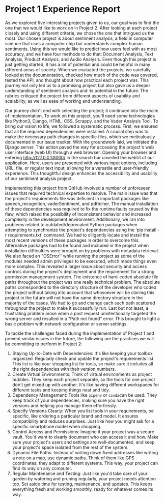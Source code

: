 # Project 1 Experience Report 

As we explored five interesting projects given to us, our goal was to find the one that we would like to work on in Project 2. After looking at each project closely and using different criteria, we chose the one that intrigued us the most. Our chosen project is about sentiment analysis, a field in computer science that uses a computer chip but understands complex human sentiments. Using this we would like to predict how users feel with as most accuracy, and we have four methods to do that: Document Analysis, Text Analysis, Product Analysis, and Audio Analysis. Even though this project is just getting started, it has a lot of potential and could be helpful in many different areas of society. When we evaluated the projects, we carefully looked at the documentation, checked how much of the code was covered, tested the API, and thought about how practical each project was. This journey not only led us to a promising project but also gave us a deeper understanding of sentiment analysis and its potential in the future. The rubrics critiqued the project from different aspects of usability and scalability, as well as ease of working and understanding.

Our journey didn't end with selecting the project; it continued into the realm of implementation. To work on this project, you'll need some technologies like Python3, Django, HTML, CSS, Scrappy, and the Vader Analysis Tool. To bring our vision to life, we followed a systematic process. First, we ensured that all the required dependencies were installed. A crucial step was to make the necessary path changes in specific files, which we meticulously documented in our issue tracker. With the groundwork laid, we initiated the Django server. This action paved the way for accessing the project's web user interface (web UI) through a web browser. Opening your browser and entering http://127.0.0.1:8000/ in the search bar unveiled the webUI of our application. Here, users are presented with various input options, including URL, file, or regular text input, allowing for a versatile and user-friendly experience. This thoughtful design enhances the accessibility and usability of our sentiment analysis project.

Implementing this project from GitHub involved a number of unforeseen issues that required technical expertise to resolve. The main issue was that the project's requirements file was deficient in important packages like speech_recognition, vaderSentiment, and pdfminer. The manual installation of these dependencies was required to fix the runtime faults caused by this flaw, which raised the possibility of inconsistent behavior and increased complexity in the development environment. Additionally, we ran into problems related to outdated/deprecated Python packages when attempting to synchronize the project's dependencies using the 'pip install -r requirements.txt' command. We had to diligently locate and install the most recent versions of these packages in order to overcome this. Alternative packages had to be found and included in the project when installation difficulties were brought on by problems with metadata retrieval. We also faced an "OSError'' while running the project as some of the modules needed admin privileges to be executed, which made things even more complex. This revealed a larger issue about security and access controls during the project's deployment and the requirement for a strong permission management system. The existence of hard-coded absolute file paths throughout the project was one really technical problem. The absolute paths corresponded to the directory structure of the developer who coded the project without taking into account that whosoever will be cloning this project in the future will not have the same directory structure in the majority of the cases. We had to go and change each such path scattered throughout the project to make it successfully run. Last but not least, a frustrating problem arose when a post request unintentionally targeted the wrong server and resulted in a "Path not found" error. This brought to light a basic problem with network configuration or server settings.

To tackle the challenges faced during the implementation of Project 1 and prevent similar issues in the future, the following are the practices we will be committing to perform in Project 2:

1. Staying Up-to-Date with Dependencies: It's like keeping your toolbox organized. Regularly check and update the project's requirements list. This list is like your shopping list for tools, so make sure it includes all the right dependencies with their version numbers.
2. Create Virtual Environments: Think of virtual environments as project bubbles. They keep each project separate, so the tools for one project don't get mixed up with another. It's like having different workspaces for different tasks and keeping things neat and tidy.
3. Dependency Management: Tools like `pipenv` or `conda`can be used. They keep track of your dependencies, making sure you have the right versions and helping you manage them effortlessly.
4. Specify Versions Clearly: When you list tools in your requirements, be specific, like ordering a particular brand and model. It ensures compatibility and reduces surprises. Just like how you might ask for a specific smartphone model when shopping.
5. Control Access and Permissions:  Imagine if your project was a secure vault. You'd want to clearly document who can access it and how. Make sure your project's users and settings are well-documented, and keep your project's space isolated from the rest of the system.
6. Dynamic File Paths:  Instead of writing down fixed addresses like writing a note on a map, use dynamic paths. Think of them like GPS coordinates; they adapt to different systems. This way, your project can find its way on any computer.
7. Regular Maintenance and Testing:  Just like you'd take care of your garden by watering and pruning regularly, your project needs attention too. Set aside time for testing, maintenance, and updates. This keeps everything fresh and working smoothly, ready for whatever comes its way.



